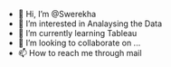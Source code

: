 - 👋 Hi, I’m @Swerekha
- 👀 I’m interested in Analaysing the Data
- 🌱 I’m currently learning Tableau
- 💞️ I’m looking to collaborate on ...
- 📫 How to reach me  through mail

<!---
Swerekha/Swerekha is a ✨ special ✨ repository because its `README.md` (this file) appears on your GitHub profile.
You can click the Preview link to take a look at your changes.
--->

